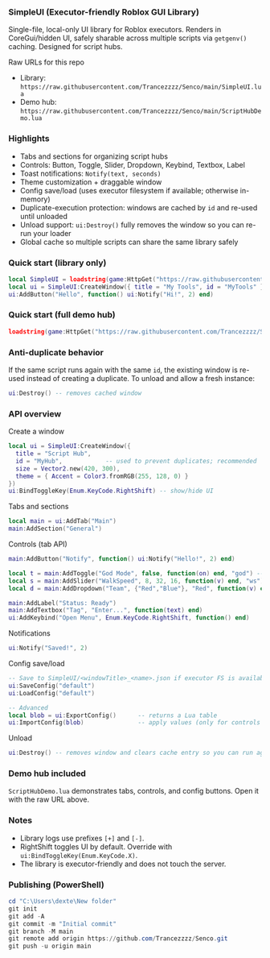 ### SimpleUI (Executor-friendly Roblox GUI Library)

Single-file, local-only UI library for Roblox executors. Renders in CoreGui/hidden UI, safely sharable across multiple scripts via `getgenv()` caching. Designed for script hubs.

Raw URLs for this repo
- Library: `https://raw.githubusercontent.com/Trancezzzz/Senco/main/SimpleUI.lua`
- Demo hub: `https://raw.githubusercontent.com/Trancezzzz/Senco/main/ScriptHubDemo.lua`

### Highlights
- Tabs and sections for organizing script hubs
- Controls: Button, Toggle, Slider, Dropdown, Keybind, Textbox, Label
- Toast notifications: `Notify(text, seconds)`
- Theme customization + draggable window
- Config save/load (uses executor filesystem if available; otherwise in-memory)
- Duplicate-execution protection: windows are cached by `id` and re-used until unloaded
- Unload support: `ui:Destroy()` fully removes the window so you can re-run your loader
- Global cache so multiple scripts can share the same library safely

### Quick start (library only)
```lua
local SimpleUI = loadstring(game:HttpGet("https://raw.githubusercontent.com/Trancezzzz/Senco/main/SimpleUI.lua"))()
local ui = SimpleUI:CreateWindow({ title = "My Tools", id = "MyTools" })
ui:AddButton("Hello", function() ui:Notify("Hi!", 2) end)
```

### Quick start (full demo hub)
```lua
loadstring(game:HttpGet("https://raw.githubusercontent.com/Trancezzzz/Senco/main/ScriptHubDemo.lua"))()
```

### Anti-duplicate behavior
If the same script runs again with the same `id`, the existing window is re-used instead of creating a duplicate. To unload and allow a fresh instance:
```lua
ui:Destroy() -- removes cached window
```

### API overview
Create a window
```lua
local ui = SimpleUI:CreateWindow({
  title = "Script Hub",
  id = "MyHub",            -- used to prevent duplicates; recommended
  size = Vector2.new(420, 300),
  theme = { Accent = Color3.fromRGB(255, 128, 0) }
})
ui:BindToggleKey(Enum.KeyCode.RightShift) -- show/hide UI
```

Tabs and sections
```lua
local main = ui:AddTab("Main")
main:AddSection("General")
```

Controls (tab API)
```lua
main:AddButton("Notify", function() ui:Notify("Hello!", 2) end)

local t = main:AddToggle("God Mode", false, function(on) end, "god") -- id enables config
local s = main:AddSlider("WalkSpeed", 8, 32, 16, function(v) end, "ws")
local d = main:AddDropdown("Team", {"Red","Blue"}, "Red", function(v) end, "team")

main:AddLabel("Status: Ready")
main:AddTextbox("Tag", "Enter...", function(text) end)
ui:AddKeybind("Open Menu", Enum.KeyCode.RightShift, function() end)
```

Notifications
```lua
ui:Notify("Saved!", 2)
```

Config save/load
```lua
-- Save to SimpleUI/<windowTitle>_<name>.json if executor FS is available, else in-memory
ui:SaveConfig("default")
ui:LoadConfig("default")

-- Advanced
local blob = ui:ExportConfig()      -- returns a Lua table
ui:ImportConfig(blob)               -- apply values (only for controls created with ids)
```

Unload
```lua
ui:Destroy() -- removes window and clears cache entry so you can run again
```

### Demo hub included
`ScriptHubDemo.lua` demonstrates tabs, controls, and config buttons. Open it with the raw URL above.

### Notes
- Library logs use prefixes `[+]` and `[-]`.
- RightShift toggles UI by default. Override with `ui:BindToggleKey(Enum.KeyCode.X)`.
- The library is executor-friendly and does not touch the server.

### Publishing (PowerShell)
```powershell
cd "C:\Users\dexte\New folder"
git init
git add -A
git commit -m "Initial commit"
git branch -M main
git remote add origin https://github.com/Trancezzzz/Senco.git
git push -u origin main
```

